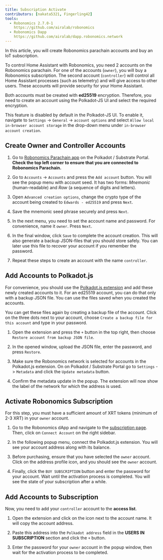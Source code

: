```yaml
---
title: Subscription Activate
contributors: [nakata5321, Fingerling42]
tools:   
  - Robonomics 2.7.0-1
    https://github.com/airalab/robonomics
  - Robonomics Dapp 
    https://github.com/airalab/dapp.robonomics.network
---
```


In this article, you will create Robonomics parachain accounts and buy an IoT subscription. 

<robo-wiki-picture src="home-assistant/sub_activate.png" />


To control Home Assistant with Robonomics, you need 2 accounts on the Robonomics parachain. For one of the accounts (`owner`), you will buy a Robonomics subscription. The second account (`controller`) will control all Home Assistant processes (such as telemetry) and will give access to other users. These accounts will provide security for your Home Assistant. 

<robo-wiki-note type="warning" title="WARNING">

Both accounts must be created with **ed25519** encryption. Therefore, you need to create an account using the Polkadot-JS UI and select the required encryption. 

This feature is disabled by default in the Polkadot-JS UI. To enable it, navigate to `Settings` -> `General` -> `account options` and select `Allow local in-browser account storage` in the drop-down menu under `in-browser account creation`.

</robo-wiki-note>

## Create Owner and Controller Accounts

<robo-wiki-video autoplay loop controls :videos="[{src: 'https://ipfs.living/ipfs/QmajeEV4adqR2DCaBJPZhH6NR74eHaRmvCcbeQtnLm7Kcc', type:'mp4'}]" />

1. Go to [Robonomics Parachain app](https://polkadot.js.org/apps/?rpc=wss%3A%2F%2Fkusama.rpc.robonomics.network%2F#/) on the Polkadot / Substrate Portal. **Check the top left corner to ensure that you are connected to Robonomics Parachain.**

2. Go to `Accounts` -> `Accounts` and press the `Add account` button. You will see the popup menu with account seed. It has two forms: *Mnemonic* (human-readable) and *Raw* (a sequence of digits and letters). 

3. Open `Advanced creation options`, change the crypto type of the account being created to `Edwards - ed25519` and press `Next`.

4. Save the mnemonic seed phrase securely and press `Next`.

5. In the next menu, you need to set the account name and password. For convenience, name it  `owner`. Press `Next`.

6. In the final window, click `Save` to complete the account creation. This will also generate a backup JSON-files that you should store safely. You can later use this file to recover your account if you remember the password.

7. Repeat these steps to create an account with the name `controller`.


## Add Accounts to Polkadot.js

For convenience, you should use the [Polkadot.js extension](https://polkadot.js.org/extension/) and add these newly created accounts to it. For an ed25519 account, you can do that only with a backup JSON file. You can use the files saved when you created the accounts.

You can get these files again by creating a backup file of the account. Click on the three dots next to your account, choose `Create a backup file for this account` and type in your password.

<robo-wiki-video autoplay loop controls :videos="[{src: 'https://ipfs.living/ipfs/Qmc5LcbLSdVCUubLomUUo5Qxrxb2xaixpwUFqnpj2C9iM5', type:'mp4'}]" />

1. Open the extension and press the `+` button in the top right, then choose `Restore account from backup JSON file`.

2. In the opened window, upload the JSON file, enter the password, and press `Restore`.

3. Make sure the Robonomics network is selected for accounts in the Polkadot.js extension. On on Polkadot / Substrate Portal go to `Settings` -> `Metadata` and click the `Update metadata` button. 

4. Confirm the metadata update in the popup. The extension will now show the label of the network for which the address is used.

<robo-wiki-video autoplay loop controls :videos="[{src: 'https://ipfs.living/ipfs/QmXVhu17Qkx8VkAAVfm5mUBzSTq1BvaAF7MNdXLgZSvZcR', type:'mp4'}]" />

## Activate Robonomics Subscription 

<robo-wiki-note type="okay">

For this step, you must have a sufficient amount of XRT tokens (minimum of 2-3 XRT) in your `owner` account.

</robo-wiki-note>

<robo-wiki-video autoplay loop controls :videos="[{src: 'https://ipfs.living/ipfs/QmXA7WgScwjt1re34BMEqX9CUYLrYQKqqvigDNU6TALQah', type:'mp4'}]" />

1. Go to the Robonomics dApp and navigate to the [subscription page](https://robonomics.app/#/rws-buy). Then, click on `Connect Account` on the right sidebar.

2. In the following popup menu, connect the Polkadot.js extension. You will see your account address along with its balance.

3. Before purchasing, ensure that you have selected the `owner` account. Click on the address profile icon, and you should see the `owner` account.

4. Finally, click the `BUY SUBSCRIPTION` button and enter the password for your account. Wait until the activation process is completed. You will see the state of your subscription after a while.


## Add Accounts to Subscription

Now, you need to add your `controller` account to the **access list**. 

<robo-wiki-video autoplay loop controls :videos="[{src: 'https://ipfs.living/ipfs/QmbjtjYBadWY7bxbnN7UkH8vUyG7dYxDRzMGQiReWgdRiz', type:'mp4'}]" />

1. Open the extension and click on the icon next to the account name. It will copy the account address.

2. Paste this address into the `Polkadot address` field in the **USERS IN SUBSCRIPTION** section and click the `+` button. 

3. Enter the password for your `owner` account in the popup window, then wait for the activation process to be completed.
